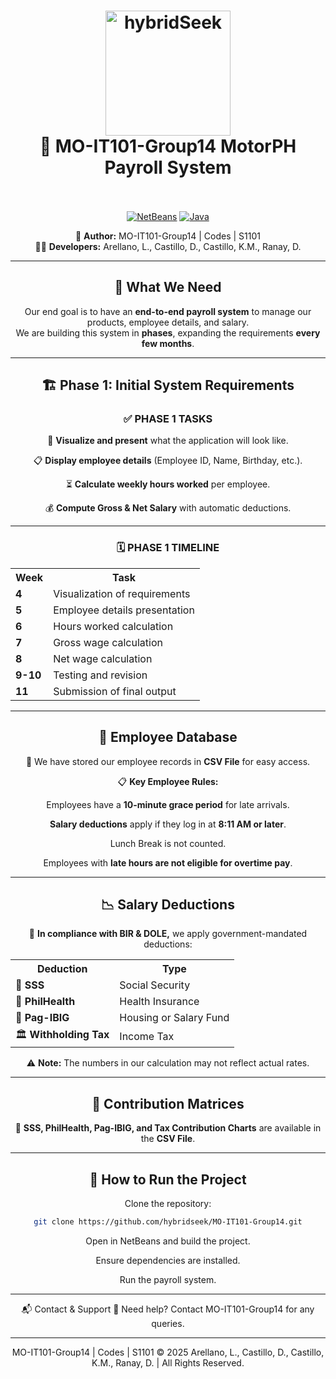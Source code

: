 <h1 align="center">
  <a href="https://metalpulz.com"><img src="https://www.svgrepo.com/show/65722/dollar-coins-stack.svg" alt="hybridSeek" width="200"></a>
  <br>
  🚀 MO-IT101-Group14 MotorPH Payroll System
  <br>
  <br>
</h1>

<p align="center">
  <a href="https://netbeans.apache.org/"><img src="https://img.shields.io/badge/NetBeans-1B6AC6?logo=apache-netbeans&logoColor=white" alt="NetBeans"></a>
  <a href="https://www.oracle.com/java/"><img src="https://img.shields.io/badge/Java-23-blue?logo=java" alt="Java"></a>
</p>

<p align="center">
  👥 <strong>Author:</strong> MO-IT101-Group14 | Codes | S1101<br>
  👨‍💻 <strong>Developers:</strong> Arellano, L., Castillo, D., Castillo, K.M., Ranay, D.
</p>

---

<div align="center">

## 📌 What We Need  
Our end goal is to have an **end-to-end payroll system** to manage our products, employee details, and salary.  
We are building this system in **phases**, expanding the requirements **every few months**.

---

## 🏗️ Phase 1: Initial System Requirements  

### ✅ **PHASE 1 TASKS**  
<p>🎨 <strong>Visualize and present</strong> what the application will look like.</p>
<p>📋 <strong>Display employee details</strong> (Employee ID, Name, Birthday, etc.).</p>
<p>⏳ <strong>Calculate weekly hours worked</strong> per employee.</p>
<p>💰 <strong>Compute Gross & Net Salary</strong> with automatic deductions.</p>
    
---

### 🗓️ **PHASE 1 TIMELINE**
<table align="center">
  <tr>
    <th>Week</th>
    <th>Task</th>
  </tr>
  <tr>
    <td><b>4</b></td>
    <td>Visualization of requirements</td>
  </tr>
  <tr>
    <td><b>5</b></td>
    <td>Employee details presentation</td>
  </tr>
  <tr>
    <td><b>6</b></td>
    <td>Hours worked calculation</td>
  </tr>
  <tr>
    <td><b>7</b></td>
    <td>Gross wage calculation</td>
  </tr>
  <tr>
    <td><b>8</b></td>
    <td>Net wage calculation</td>
  </tr>
  <tr>
    <td><b>9-10</b></td>
    <td>Testing and revision</td>
  </tr>
  <tr>
    <td><b>11</b></td>
    <td>Submission of final output</td>
  </tr>
</table>

---

## 📂 Employee Database
📌 We have stored our employee records in **CSV File** for easy access.  

📋 **Key Employee Rules:**  
<p>Employees have a <strong>10-minute grace period</strong> for late arrivals.</p>
<p><strong>Salary deductions</strong> apply if they log in at <strong>8:11 AM or later</strong>.</p>
<p>Lunch Break is not counted.</p>
<p>Employees with <strong>late hours are not eligible for overtime pay</strong>.</p>  

---

## 📉 Salary Deductions  
💸 **In compliance with BIR & DOLE,** we apply government-mandated deductions:

<table align="center">
  <tr>
    <th>Deduction</th>
    <th>Type</th>
  </tr>
  <tr>
    <td>🏦 <b>SSS</b></td>
    <td>Social Security</td>
  </tr>
  <tr>
    <td>🏥 <b>PhilHealth</b></td>
    <td>Health Insurance</td>
  </tr>
  <tr>
    <td>🏡 <b>Pag-IBIG</b></td>
    <td>Housing or Salary Fund</td>
  </tr>
  <tr>
    <td>🏛 <b>Withholding Tax</b></td>
    <td>Income Tax</td>
  </tr>
</table>

⚠️ **Note:** The numbers in our calculation may not reflect actual rates.

---

## 📌 Contribution Matrices  
🔹 **SSS, PhilHealth, Pag-IBIG, and Tax Contribution Charts** are available in the **CSV File**.

---

## 🚀 How to Run the Project  
Clone the repository:  
```sh
git clone https://github.com/hybridseek/MO-IT101-Group14.git
```
<p>Open in NetBeans and build the project.</p>
<p>Ensure dependencies are installed.</p>
<p>Run the payroll system.</p>

---

📬 Contact & Support
📧 Need help? Contact MO-IT101-Group14 for any queries.

---

MO-IT101-Group14 | Codes | S1101 © 2025 Arellano, L., Castillo, D., Castillo, K.M., Ranay, D. | All Rights Reserved.

</div>
